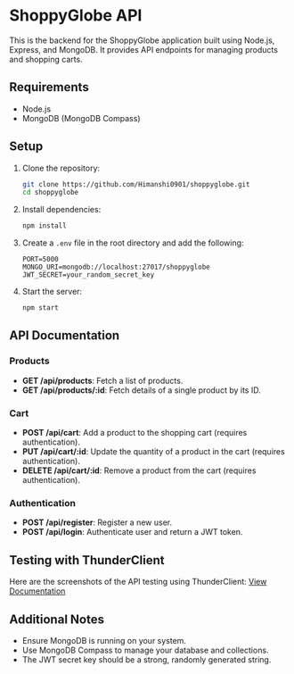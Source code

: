 # ShoppyGlobe API

This is the backend for the ShoppyGlobe application built using Node.js, Express, and MongoDB. It provides API endpoints for managing products and shopping carts.

## Requirements

- Node.js
- MongoDB (MongoDB Compass)

## Setup

1. Clone the repository:
   ```bash
   git clone https://github.com/Himanshi0901/shoppyglobe.git
   cd shoppyglobe
   ```

2. Install dependencies:
   ```bash
   npm install
   ```

3. Create a `.env` file in the root directory and add the following:
   ```plaintext
   PORT=5000
   MONGO_URI=mongodb://localhost:27017/shoppyglobe
   JWT_SECRET=your_random_secret_key
   ```

4. Start the server:
   ```bash
   npm start
   ```

## API Documentation

### Products

- **GET /api/products**: Fetch a list of products.
- **GET /api/products/:id**: Fetch details of a single product by its ID.

### Cart

- **POST /api/cart**: Add a product to the shopping cart (requires authentication).
- **PUT /api/cart/:id**: Update the quantity of a product in the cart (requires authentication).
- **DELETE /api/cart/:id**: Remove a product from the cart (requires authentication).

### Authentication

- **POST /api/register**: Register a new user.
- **POST /api/login**: Authenticate user and return a JWT token.

## Testing with ThunderClient

Here are the screenshots of the API testing using ThunderClient:
[View Documentation](https://drive.google.com/file/d/1GuQc6kOArBTeqmZ6TZrY0ZfqEe2ks8pA/view?usp=sharing)


## Additional Notes

- Ensure MongoDB is running on your system.
- Use MongoDB Compass to manage your database and collections.
- The JWT secret key should be a strong, randomly generated string.
